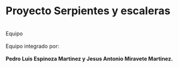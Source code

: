 # Proyecto Serpientes y escaleras
<br>Equipo</br>
<br>Equipo integrado por:</br>
<br><b>Pedro Luis Espinoza Martinez y Jesus Antonio Miravete Martinez.</b>
